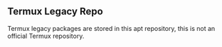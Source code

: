 ## Termux Legacy Repo

Termux legacy packages are stored in this apt repository, this is not an official Termux repository.

